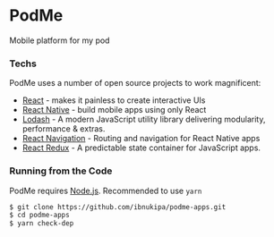 # PodMe
Mobile platform for my pod

### Techs
PodMe uses a number of open source projects to work magnificent:
* [React](https://reactjs.org) - makes it painless to create interactive UIs
* [React Native](https://facebook.github.io/react-native/) -  build mobile apps using only React
* [Lodash](https://lodash.com) - A modern JavaScript utility library delivering modularity, performance & extras.
* [React Navigation](https://reactnavigation.org) - Routing and navigation for React Native apps
* [React Redux](https://redux.js.org) - A predictable state container for JavaScript apps.

### Running from the Code
PodMe requires [Node.js](https://nodejs.org/).
Recommended to use `yarn`
```sh
$ git clone https://github.com/ibnukipa/podme-apps.git
$ cd podme-apps
$ yarn check-dep
```
